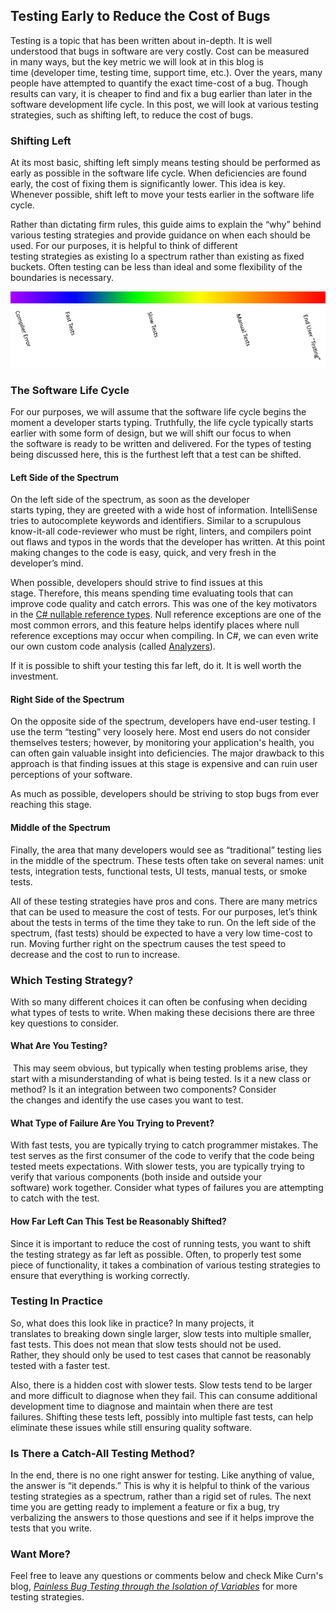 
## Testing Early to Reduce the Cost of Bugs 

Testing is a topic that has been written about in-depth. It is well understood that bugs in software are very costly. Cost can be measured in many ways, but the key metric we will look at in this blog is time (developer time, testing time, support time, etc.). Over the years, many people have attempted to quantify the exact time-cost of a bug. Though results can vary, it is cheaper to find and fix a bug earlier than later in the software development life cycle. In this post, we will look at various testing strategies, such as shifting left, to reduce the cost of bugs. 

### Shifting Left 

At its most basic, shifting left simply means testing should be performed as early as possible in the software life cycle. When deficiencies are found early, the cost of fixing them is significantly lower. This idea is key. Whenever possible, shift left to move your tests earlier in the software life cycle. 

Rather than dictating firm rules, this guide aims to explain the “why” behind various testing strategies and provide guidance on when each should be used. For our purposes, it is helpful to think of different testing strategies as existing Io a spectrum rather than existing as fixed buckets. Often testing can be less than ideal and some flexibility of the boundaries is necessary.  

![Spectrum of testing methods ](https://raw.githubusercontent.com/worseTyler/MarkdownBlogs/main/2021/02/unit-testing-shift-left/images/image-24.png)

### The Software Life Cycle 

For our purposes, we will assume that the software life cycle begins the moment a developer starts typing. Truthfully, the life cycle typically starts earlier with some form of design, but we will shift our focus to when the software is ready to be written and delivered. For the types of testing being discussed here, this is the furthest left that a test can be shifted. 

#### Left Side of the Spectrum 

On the left side of the spectrum, as soon as the developer starts typing, they are greeted with a wide host of information. IntelliSense tries to autocomplete keywords and identifiers. Similar to a scrupulous know-it-all code-reviewer who must be right, linters, and compilers point out flaws and typos in the words that the developer has written. At this point making changes to the code is easy, quick, and very fresh in the developer’s mind.

When possible, developers should strive to find issues at this stage. Therefore, this means spending time evaluating tools that can improve code quality and catch errors. This was one of the key motivators in the [C# nullable reference types](https://docs.microsoft.com/dotnet/csharp/nullable-references). Null reference exceptions are one of the most common errors, and this feature helps identify places where null reference exceptions may occur when compiling. In C#, we can even write our own custom code analysis (called [Analyzers](https://docs.microsoft.com/visualstudio/code-quality/roslyn-analyzers-overview)).

If it is possible to shift your testing this far left, do it. It is well worth the investment.  

#### Right Side of the Spectrum 

On the opposite side of the spectrum, developers have end-user testing. I use the term “testing” very loosely here. Most end users do not consider themselves testers; however, by monitoring your application's health, you can often gain valuable insight into deficiencies. The major drawback to this approach is that finding issues at this stage is expensive and can ruin user perceptions of your software.

As much as possible, developers should be striving to stop bugs from ever reaching this stage. 

#### Middle of the Spectrum 

Finally, the area that many developers would see as “traditional” testing lies in the middle of the spectrum. These tests often take on several names: unit tests, integration tests, functional tests, UI tests, manual tests, or smoke tests.

All of these testing strategies have pros and cons. There are many metrics that can be used to measure the cost of tests. For our purposes, let’s think about the tests in terms of the time they take to run. On the left side of the spectrum, (fast tests) should be expected to have a very low time-cost to run. Moving further right on the spectrum causes the test speed to decrease and the cost to run to increase. 

### Which Testing Strategy? 

With so many different choices it can often be confusing when deciding what types of tests to write. When making these decisions there are three key questions to consider. 

#### What Are You Testing? 

 This may seem obvious, but typically when testing problems arise, they start with a misunderstanding of what is being tested. Is it a new class or method? Is it an integration between two components? Consider the changes and identify the use cases you want to test. 

#### What Type of Failure Are You Trying to Prevent?  

With fast tests, you are typically trying to catch programmer mistakes. The test serves as the first consumer of the code to verify that the code being tested meets expectations. With slower tests, you are typically trying to verify that various components (both inside and outside your software) work together. Consider what types of failures you are attempting to catch with the test.  

#### How Far Left Can This Test be Reasonably Shifted?  

Since it is important to reduce the cost of running tests, you want to shift the testing strategy as far left as possible. Often, to properly test some piece of functionality, it takes a combination of various testing strategies to ensure that everything is working correctly.  

### Testing In Practice 

So, what does this look like in practice? In many projects, it translates to breaking down single larger, slow tests into multiple smaller, fast tests. This does not mean that slow tests should not be used. Rather, they should only be used to test cases that cannot be reasonably tested with a faster test.  

Also, there is a hidden cost with slower tests. Slow tests tend to be larger and more difficult to diagnose when they fail. This can consume additional development time to diagnose and maintain when there are test failures. Shifting these tests left, possibly into multiple fast tests, can help eliminate these issues while still ensuring quality software. 

### Is There a Catch-All Testing Method? 

In the end, there is no one right answer for testing. Like anything of value, the answer is “it depends.” This is why it is helpful to think of the various testing strategies as a spectrum, rather than a rigid set of rules. The next time you are getting ready to implement a feature or fix a bug, try verbalizing the answers to those questions and see if it helps improve the tests that you write.  

### Want More?

Feel free to leave any questions or comments below and check Mike Curn's blog, _[Painless Bug Testing through the Isolation of Variables](https://intellitect.com/bug-testing-isolation-variables/)_ for more testing strategies.
